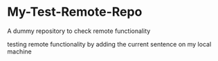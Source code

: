 # My-Test-Remote-Repo
A dummy repository to check remote functionality


testing remote functionality by adding the current sentence on my local machine
